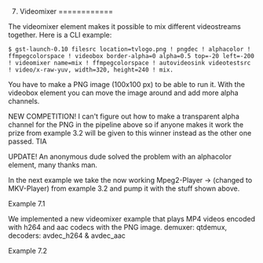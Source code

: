 7. Videomixer
============

The videomixer element makes it possible to mix different videostreams together. Here is a CLI example:

    $ gst-launch-0.10 filesrc location=tvlogo.png ! pngdec ! alphacolor ! ffmpegcolorspace ! videobox border-alpha=0 alpha=0.5 top=-20 left=-200 ! videomixer name=mix ! ffmpegcolorspace ! autovideosink videotestsrc ! video/x-raw-yuv, width=320, height=240 ! mix.

You have to make a PNG image (100x100 px) to be able to run it. With the videobox element you can move the image around and add more alpha channels.

NEW COMPETITION! I can't figure out how to make a transparent alpha channel for the PNG in the pipeline above so if anyone makes it work the prize from example 3.2 will be given to this winner instead as the other one passed. TIA

UPDATE! An anonymous dude solved the problem with an alphacolor element, many thanks man.

In the next example we take the now working Mpeg2-Player -> (changed to MKV-Player) from example 3.2 and pump it with the stuff shown above.

Example 7.1

We implemented a new videomixer example that plays MP4 videos encoded with h264 and aac codecs with the PNG image. demuxer: qtdemux, decoders: avdec_h264 & avdec_aac

Example 7.2